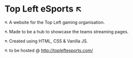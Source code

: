 # Top Left eSports ↖️

↖️ A website for the Top Left gaming organisation.

↖️ Made to be a hub to showcase the teams streaming pages.

↖️ Created using HTML, CSS & Vanilla JS.

↖️ to be hosted @ http://topleftesports.com/
